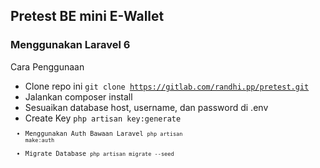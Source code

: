 ## Pretest BE mini E-Wallet
### Menggunakan Laravel 6

Cara Penggunaan
- Clone repo ini <code>git clone https://gitlab.com/randhi.pp/pretest.git</code>
- Jalankan composer install
- Sesuaikan database host, username, dan password di .env
- Create Key <code>php artisan key:generate<code>
- Menggunakan Auth Bawaan Laravel <code>php artisan make:auth</code>
- Migrate Database <code>php artisan migrate --seed</code>
